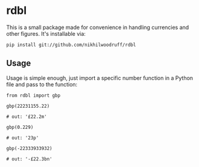 # rdbl

This is a small package made for convenience in handling currencies and other figures. It's installable via:

```console
pip install git://github.com/nikhilwoodruff/rdbl
```

## Usage

Usage is simple enough, just import a specific number function in a Python file and pass to the function:

```
from rdbl import gbp

gbp(22231155.22)

# out: '£22.2m'

gbp(0.229)

# out: '23p'

gbp(-22333933932)

# out: '-£22.3bn'
